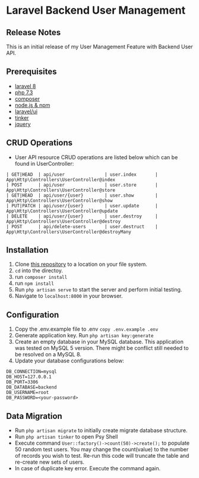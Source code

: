# Laravel Backend User Management

## Release Notes

This is an initial release of my User Management Feature with Backend User API.

## Prerequisites

- [laravel 8](http://laravel.com/)
- [php 7.3](https://www.php.net/downloads.php) 
- [composer](https://getcomposer.org/download/)
- [node.js & npm](https://nodejs.org/)
- [laravel/ui](https://github.com/laravel/ui)
- [tinker](https://laravel.com/docs/8.x/artisan#tinker)
- [jquery](https://cdnjs.cloudflare.com/ajax/libs/jquery/3.5.1/jquery.min.js)

## CRUD Operations

- User API resource CRUD operations are listed below which can be found in UserController:

```
| GET|HEAD  | api/user               | user.index       | App\Http\Controllers\UserController@index
| POST      | api/user               | user.store       | App\Http\Controllers\UserController@store
| GET|HEAD  | api/user/{user}        | user.show        | App\Http\Controllers\UserController@show
| PUT|PATCH | api/user/{user}        | user.update      | App\Http\Controllers\UserController@update
| DELETE    | api/user/{user}        | user.destroy     | App\Http\Controllers\UserController@destroy
| POST      | api/delete-users       | user.destruct    | App\Http\Controllers\UserController@destroyMany
```

## Installation

1. Clone [this repository](https://github.com/DiavoxJSoriano/backend2.git) to a location on your file system.
2. `cd` into the directoy.
4. run `composer install`
5. run `npm install`
6. Run `php artisan serve` to start the server and perform initial testing.
7. Navigate to `localhost:8000` in your browser.

## Configuration

1. Copy the .env.example file to .env `copy .env.example .env`
2. Generate application key. Run `php artisan key:generate`
3. Create an empty database in your MySQL database. This application was tested on MySQL 5 version. There might be conflict still needed to be resolved on a MySQL 8.
4. Update your database configurations below:

```
DB_CONNECTION=mysql
DB_HOST=127.0.0.1
DB_PORT=3306
DB_DATABASE=backend
DB_USERNAME=root
DB_PASSWORD=<your-password>
```

## Data Migration

- Run `php artisan migrate` to initially create migrate database structure.
- Run `php artisan tinker` to open Psy Shell
- Execute command `User::factory()->count(50)->create();` to populate 50 random test users. You may change the count(value) to the number of records you wish to test. Re-run this code will truncate the table and re-create new sets of users.
- In case of duplicate key error. Execute the command again.




